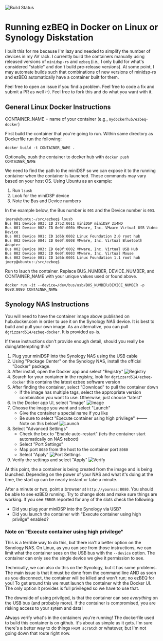 ![Build Status](https://github.com/dgrizzard514/ezbeq-docker/actions/workflows/main.yml/badge.svg)

# Running ezBEQ in Docker on Linux or Synology Diskstation

I built this for me because I'm lazy and needed to simplify the number of devices in my AV rack.  I currently build the containers manually using released versions of `minidsp-rs` and `ezbeq` (i.e., I only build for what's considered "stable" and don't build pre-release versions).  At some point, I may automate builds such that combinations of new versions of minidsp-rs and ezBEQ automatically have a container built for them.

Feel free to open an issue if you find a problem.  Feel free to code a fix and submit a PR as well :-).  Feel free to fork this and do what you want with it.

## General Linux Docker Instructions

CONTAINER_NAME = name of your container (e.g., `mydockerhub/ezbeq-docker`)

First build the container that you're going to run.  Within same directory as Dockerfile run the following:

```docker build -t CONTAINER_NAME .```

Optionally, push the container to docker hub with `docker push CONTAINER_NAME`

We need to find the path to the miniDSP so we can expose it to the running container when the container is launched.  These commands may vary based on your host OS.  Using Ubuntu as an example:

1. Run `lsusb`
2. Look for the miniDSP device
3. Note the Bus and Device numbers

In the example below, the Bus number is `001` and the Device number is `003`.

```
jmery@ubuntu:~/src/ezbeq$ lsusb
Bus 001 Device 003: ID 2752:0011 miniDSP miniDSP 2x4HD
Bus 001 Device 002: ID 0e0f:000b VMware, Inc. VMware Virtual USB Video Device
Bus 001 Device 001: ID 1d6b:0002 Linux Foundation 2.0 root hub
Bus 002 Device 004: ID 0e0f:0008 VMware, Inc. Virtual Bluetooth Adapter
Bus 002 Device 003: ID 0e0f:0002 VMware, Inc. Virtual USB Hub
Bus 002 Device 002: ID 0e0f:0003 VMware, Inc. Virtual Mouse
Bus 002 Device 001: ID 1d6b:0001 Linux Foundation 1.1 root hub
jmery@ubuntu:~/src/ezbeq$ 
```

Run to lauch the container.  Replace BUS_NUMBER, DEVICE_NUMBER, and CONTAINER_NAME with your unique values used or found above.

```docker run -it --device=/dev/bus/usb/BUS_NUMBER/DEVICE_NUMBER -p 8080:8080 CONTAINER_NAME```

## Synology NAS Instructions
 
You will need to have the container image above published on hub.docker.com in order to use it on the Synology NAS device.  It is best to build and pull your own image.  As an alternative, you can pull `dgrizzard514/ezbeq-docker`.  It is provided as-is.

If these instructions don't provide enough detail, should you really be doing/attempting this?

1. Plug your miniDSP into the Synology NAS using the USB cable
1. Using "Package Center" on the Synology NAS, install the official "Docker" package.
2. After install, open the Docker app and select "Registry"
   ![Registry](./images/registry.jpg "Registry")
3. Search for your container in the registry, look for `dgrizzard514/ezbeq-docker` this contains the latest ezbeq software version
4. After finding the container, select "Download" to pull the container down
    * If the image has multiple tags, select the appropriate version combination you want to use.  Otherwise, just choose "latest"
5. In the Docker app UI, select "Image"
   ![Image](./images/image.jpg "Image")
6. Choose the image you want and select "Launch"
    * Give the container a special name if you like
    * Be sure to select "Execute container using high privilege" <--- Note on this below!
    ![Launch](./images/launch.jpg "Launch")
7. Select "Advanced Settings"
    * Check the box to "Enable auto-restart" (lets the container start automatically on NAS reboot)
    * Select "Port Settings"
    * Map port `8080` from the host to the container port `8080`
    * Select "Apply"
    ![Port Settings](./images/port-settings.jpg "Port Settings")
8. Verify the settings and select "Apply"
   ![Verify](./images/verify.jpg "Verify")

At this point, the a container is being created from the image and is being launched.  Depending on the power of your NAS and what it's doing at the time, the start up can be nearly instant or take a minute.

After a minute or two, point a browser at `http://yournas:8080`.   You should be able to see ezBEQ running.  Try to change slots and make sure things are working.  If you see `ERROR` reported for any of the slots check the following:

* Did you plug your miniDSP into the Synology via USB?
* Did you launch the container with "Execute container using high privilge" enabled?

### Note on "Execute container using high privilege"

This is a terrible way to do this, but there isn't a better option on the Synology NAS.  On Linux, as you can see from those instructions, we can limit what the container sees on the USB bus with the `--device` option.  The container can only see the single device we give it permission to see.

Technically, we can also do this on the Synology, but it has some problems.  The main issue is that it must be done from the command line AND as soon as you disconnect, the container will be killed and won't run; no ezBEQ for you!  To get around this we must launch the container with the Docker UI.  The only option it provides is full privileged so we have to use that.

The downside of using privilged, is that the container can see *everything* on the USB bus (and probably more).  If the container is compromised, you are risking access to your sytem and data!

Always verify what's in the containers you're running!  The dockerfile used to build this container is on github.  It's about as simple as it gets.  I'm sure there's a better way to do things `FROM scratch` or whatever, but I'm not going down that route right now.
